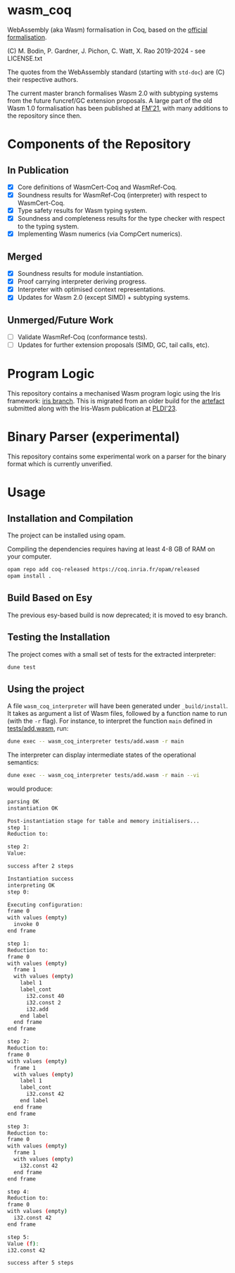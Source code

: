 # wasm_coq
WebAssembly (aka Wasm) formalisation in Coq, based on the [official formalisation](https://webassembly.github.io/spec/core/).

(C) M. Bodin, P. Gardner, J. Pichon, C. Watt, X. Rao 2019-2024 - see LICENSE.txt

The quotes from the WebAssembly standard (starting with `std-doc`) are (C) their respective authors.

The current master branch formalises Wasm 2.0 with subtyping systems from the future funcref/GC extension proposals. A large part of the old Wasm 1.0 formalisation has been published at [FM'21](https://link.springer.com/chapter/10.1007/978-3-030-90870-6_4), with many additions to the repository since then.

# Components of the Repository

## In Publication

- [x] Core definitions of WasmCert-Coq and WasmRef-Coq.
- [x] Soundness results for WasmRef-Coq (interpreter) with respect to WasmCert-Coq.
- [x] Type safety results for Wasm typing system.
- [x] Soundness and completeness results for the type checker with respect to the typing system.
- [x] Implementing Wasm numerics (via CompCert numerics).

## Merged
- [x] Soundness results for module instantiation.
- [x] Proof carrying interpreter deriving progress.
- [x] Interpreter with optimised context representations.
- [x] Updates for Wasm 2.0 (except SIMD) + subtyping systems.

## Unmerged/Future Work
- [ ] Validate WasmRef-Coq (conformance tests).
- [ ] Updates for further extension proposals (SIMD, GC, tail calls, etc).

# Program Logic

This repository contains a mechanised Wasm program logic using the Iris framework: [iris branch](https://github.com/WasmCert/WasmCert-Coq/tree/iris-wasm-opam). 
This is migrated from an older build for the [artefact](https://zenodo.org/records/7808708) submitted along with the Iris-Wasm publication at [PLDI'23](https://dl.acm.org/doi/10.1145/3591265).

# Binary Parser (experimental)
This repository contains some experimental work on a parser for the binary format which is currently unverified.

# Usage

## Installation and Compilation

The project can be installed using opam.

Compiling the dependencies requires having at least 4-8 GB of RAM on your computer.
```bash
opam repo add coq-released https://coq.inria.fr/opam/released
opam install .
```

## Build Based on Esy

The previous esy-based build is now deprecated; it is moved to esy branch.

## Testing the Installation

The project comes with a small set of tests for the extracted interpreter:
```bash
dune test
```

## Using the project

A file `wasm_coq_interpreter` will have been generated under `_build/install`.
It takes as argument a list of Wasm files, followed by a function name to run (with the `-r` flag).
For instance, to interpret the function `main` defined in [tests/add.wasm](tests/add.wasm), run:
```bash
dune exec -- wasm_coq_interpreter tests/add.wasm -r main
```
The interpreter can display intermediate states of the operational semantics:
```bash
dune exec -- wasm_coq_interpreter tests/add.wasm -r main --vi
```
would produce:
```bash
parsing OK                           
instantiation OK

Post-instantiation stage for table and memory initialisers...
step 1:
Reduction to:

step 2:
Value:

success after 2 steps

Instantiation success
interpreting OK
step 0:

Executing configuration:
frame 0
with values (empty)
  invoke 0
end frame

step 1:
Reduction to:
frame 0
with values (empty)
  frame 1
  with values (empty)
    label 1
    label_cont
      i32.const 40
      i32.const 2
      i32.add
    end label
  end frame
end frame

step 2:
Reduction to:
frame 0
with values (empty)
  frame 1
  with values (empty)
    label 1
    label_cont
      i32.const 42
    end label
  end frame
end frame

step 3:
Reduction to:
frame 0
with values (empty)
  frame 1
  with values (empty)
    i32.const 42
  end frame
end frame

step 4:
Reduction to:
frame 0
with values (empty)
  i32.const 42
end frame

step 5:
Value (f):
i32.const 42

success after 5 steps

```
